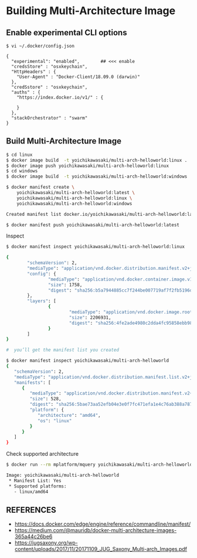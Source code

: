 # Building Multi-Architecture Image

## Enable experimental CLI options

```
$ vi ~/.docker/config.json

{
  "experimental": "enabled",        ## <<< enable
  "credsStore" : "osxkeychain",
  "HttpHeaders" : {
    "User-Agent" : "Docker-Client/18.09.0 (darwin)"
  },
  "credSstore" : "osxkeychain",
  "auths" : {
    "https://index.docker.io/v1/" : {

    }
  },
  "stackOrchestrator" : "swarm"
}
```

## Build Multi-Architecture Image

```sh
$ cd linux
$ docker image build  -t yoichikawasaki/multi-arch-helloworld:linux .
$ docker image push yoichikawasaki/multi-arch-helloworld:linux
$ cd windows 
$ docker image build  -t yoichikawasaki/multi-arch-helloworld:windows .

$ docker manifest create \
    yoichikawasaki/multi-arch-helloworld:latest \
    yoichikawasaki/multi-arch-helloworld:linux \
    yoichikawasaki/multi-arch-helloworld:windows

Created manifest list docker.io/yoichikawasaki/multi-arch-helloworld:latest

$ docker manifest push yoichikawasaki/multi-arch-helloworld:latest
```

Inspect
```sh
$ docker manifest inspect yoichikawasaki/multi-arch-helloworld:linux

{
        "schemaVersion": 2,
        "mediaType": "application/vnd.docker.distribution.manifest.v2+json",
        "config": {
                "mediaType": "application/vnd.docker.container.image.v1+json",
                "size": 1758,
                "digest": "sha256:b5a7944885cc7f244be007719af7f2fb5196d30b25f278bc7899c71c35037a7e"
        },
        "layers": [
                {
                        "mediaType": "application/vnd.docker.image.rootfs.diff.tar.gzip",
                        "size": 2206931,
                        "digest": "sha256:4fe2ade4980c2dda4fc95858ebb981489baec8c1e4bd282ab1c3560be8ff9bde"
                }
        ]
}

#  you’ll get the manifest list you created 

$ docker manifest inspect yoichikawasaki/multi-arch-helloworld
{
   "schemaVersion": 2,
   "mediaType": "application/vnd.docker.distribution.manifest.list.v2+json",
   "manifests": [
      {
         "mediaType": "application/vnd.docker.distribution.manifest.v2+json",
         "size": 528,
         "digest": "sha256:5bae73aa52efb04e3e0f7fc471efa1e4c76ab388a7873091985b0c25f864fde2",
         "platform": {
            "architecture": "amd64",
            "os": "linux"
         }
      }
   ]
}

```

Check supported architecture
```sh
$ docker run --rm mplatform/mquery yoichikawasaki/multi-arch-helloworld

Image: yoichikawasaki/multi-arch-helloworld
 * Manifest List: Yes
 * Supported platforms:
   - linux/amd64
```

## REFERENCES
- https://docs.docker.com/edge/engine/reference/commandline/manifest/
- https://medium.com/@mauridb/docker-multi-architecture-images-365a44c26be6
- https://jugsaxony.org/wp-content/uploads/2017/11/20171109_JUG_Saxony_Multi-arch_Images.pdf
